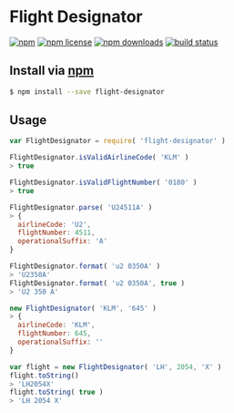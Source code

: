 # Flight Designator
[![npm](https://img.shields.io/npm/v/flight-designator.svg?style=flat-square)](https://npmjs.com/package/flight-designator)
[![npm license](https://img.shields.io/npm/l/flight-designator.svg?style=flat-square)](https://npmjs.com/package/flight-designator)
[![npm downloads](https://img.shields.io/npm/dm/flight-designator.svg?style=flat-square)](https://npmjs.com/package/flight-designator)
[![build status](https://img.shields.io/travis/jhermsmeier/node-flight-designator.svg?style=flat-square)](https://travis-ci.org/jhermsmeier/node-flight-designator)

## Install via [npm](https://npmjs.com)

```sh
$ npm install --save flight-designator
```

## Usage

```js
var FlightDesignator = require( 'flight-designator' )
```

```js
FlightDesignator.isValidAirlineCode( 'KLM' )
> true
```

```js
FlightDesignator.isValidFlightNumber( '0180' )
> true
```

```js
FlightDesignator.parse( 'U24511A' )
> {
  airlineCode: 'U2',
  flightNumber: 4511,
  operationalSuffix: 'A'
}
```

```js
FlightDesignator.format( 'u2 0350A' )
> 'U2350A'
FlightDesignator.format( 'u2 0350A', true )
> 'U2 350 A'
```

```js
new FlightDesignator( 'KLM', '645' )
> {
  airlineCode: 'KLM',
  flightNumber: 645,
  operationalSuffix: ''
}
```

```js
var flight = new FlightDesignator( 'LH', 2054, 'X' )
flight.toString()
> 'LH2054X'
flight.toString( true )
> 'LH 2054 X'
```
